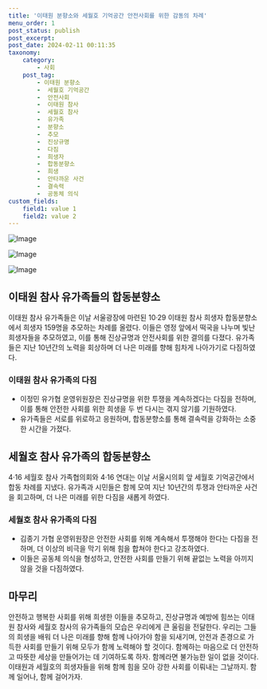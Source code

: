 ```yaml
---
title: '이태원 분향소와 세월호 기억공간 안전사회를 위한 감동의 차례'
menu_order: 1
post_status: publish
post_excerpt: 
post_date: 2024-02-11 00:11:35
taxonomy:
    category:
        - 사회
    post_tag:
        - 이태원 분향소
        -  세월호 기억공간
        -  안전사회
        -  이태원 참사
        -  세월호 참사
        -  유가족
        -  분향소
        -  추모
        -  진상규명
        -  다짐
        -  희생자
        -  합동분향소
        -  희생
        -  안타까운 사건
        -  결속력
        -  공동체 의식
custom_fields:
    field1: value 1
    field2: value 2
---
```


![Image](https://imgnews.pstatic.net/image/001/2024/02/10/PYH2024021002950001300_P4_20240210175704791.jpg?type=w647)

![Image](https://imgnews.pstatic.net/image/001/2024/02/10/PYH2024021002970001300_P4_20240210175704794.jpg?type=w647)

![Image](https://imgnews.pstatic.net/image/001/2024/02/10/PYH2024021003070001300_P4_20240210175704797.jpg?type=w647)

## 이태원 참사 유가족들의 합동분향소
이태원 참사 유가족들은 이날 서울광장에 마련된 10·29 이태원 참사 희생자 합동분향소에서 희생자 159명을 추모하는 차례를 올렸다. 이들은 영정 앞에서 떡국을 나누며 빛난 희생자들을 추모하였고, 이를 통해 진상규명과 안전사회를 위한 결의를 다졌다. 유가족들은 지난 10년간의 노력을 회상하며 더 나은 미래를 향해 힘차게 나아가기로 다짐하였다.
### 이태원 참사 유가족의 다짐
- 이정민 유가협 운영위원장은 진상규명을 위한 투쟁을 계속하겠다는 다짐을 전하며, 이를 통해 안전한 사회를 위한 희생을 두 번 다시는 겪지 않기를 기원하였다.
- 유가족들은 서로를 위로하고 응원하며, 합동분향소를 통해 결속력을 강화하는 소중한 시간을 가졌다.
## 세월호 참사 유가족의 합동분향소
4·16 세월호 참사 가족협의회와 4·16 연대는 이날 서울시의회 앞 세월호 기억공간에서 합동 차례를 지냈다. 유가족과 시민들은 함께 모여 지난 10년간의 투쟁과 안타까운 사건을 회고하며, 더 나은 미래를 위한 다짐을 새롭게 하였다.
### 세월호 참사 유가족의 다짐
- 김종기 가협 운영위원장은 안전한 사회를 위해 계속해서 투쟁해야 한다는 다짐을 전하며, 더 이상의 비극을 막기 위해 힘을 합쳐야 한다고 강조하였다.
- 이들은 공동체 의식을 형성하고, 안전한 사회를 만들기 위해 끝없는 노력을 아끼지 않을 것을 다짐하였다.
## 마무리
안전하고 행복한 사회를 위해 희생한 이들을 추모하고, 진상규명과 예방에 힘쓰는 이태원 참사와 세월호 참사의 유가족들의 모습은 우리에게 큰 울림을 전달한다. 우리는 그들의 희생을 배워 더 나은 미래를 향해 함께 나아가야 함을 되새기며, 안전과 존경으로 가득한 사회를 만들기 위해 모두가 함께 노력해야 할 것이다. 함께하는 마음으로 더 안전하고 따뜻한 세상을 만들어가는 데 기여하도록 하자. 함께라면 불가능한 일이 없을 것이다. 이태원과 세월호의 희생자들을 위해 함께 힘을 모아 강한 사회를 이뤄내는 그날까지. 함께 일어나, 함께 걸어가자.
